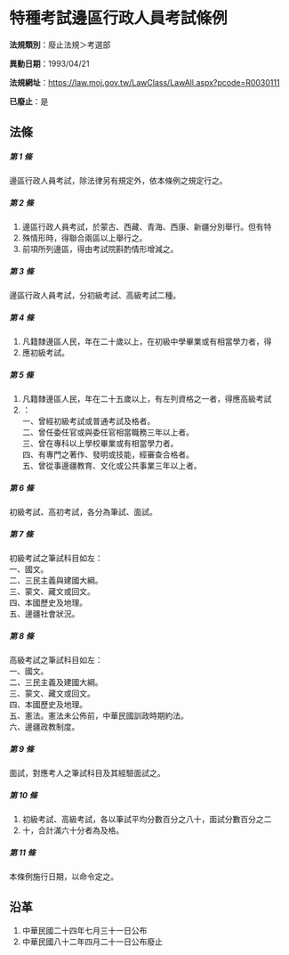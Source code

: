 # 特種考試邊區行政人員考試條例

**法規類別**：廢止法規＞考選部

**異動日期**：1993/04/21  

**法規網址**：https://law.moj.gov.tw/LawClass/LawAll.aspx?pcode=R0030111

**已廢止**：是



## 法條
##### 第 1 條
邊區行政人員考試，除法律另有規定外，依本條例之規定行之。

##### 第 2 條
1. 邊區行政人員考試，於蒙古、西藏、青海、西康、新疆分別舉行。但有特
1. 殊情形時，得聯合兩區以上舉行之。
1. 前項所列邊區，得由考試院斟酌情形增減之。

##### 第 3 條
邊區行政人員考試，分初級考試、高級考試二種。

##### 第 4 條
1. 凡籍隸邊區人民，年在二十歲以上，在初級中學畢業或有相當學力者，得
1. 應初級考試。

##### 第 5 條
1. 凡籍隸邊區人民，年在二十五歲以上，有左列資格之一者，得應高級考試
1. ：  
一、曾經初級考試或普通考試及格者。  
二、曾任委任官或與委任官相當職務三年以上者。  
三、曾在專科以上學校畢業或有相當學力者。  
四、有專門之著作、發明或技能，經審查合格者。  
五、曾從事邊疆教育、文化或公共事業三年以上者。

##### 第 6 條
初級考試、高初考試，各分為筆試、面試。

##### 第 7 條
初級考試之筆試科目如左：  
一、國文。  
二、三民主義與建國大綱。  
三、蒙文、藏文或回文。  
四、本國歷史及地理。  
五、邊疆社會狀況。

##### 第 8 條
高級考試之筆試科目如左：  
一、國文。  
二、三民主義及建國大綱。  
三、蒙文、藏文或回文。  
四、本國歷史及地理。  
五、憲法。憲法未公佈前，中華民國訓政時期約法。  
六、邊疆政教制度。

##### 第 9 條
面試，對應考人之筆試科目及其經驗面試之。

##### 第 10 條
1. 初級考試、高級考試，各以筆試平均分數百分之八十，面試分數百分之二
1. 十，合計滿六十分者為及格。

##### 第 11 條
本條例施行日期，以命令定之。

## 沿革
1. 中華民國二十四年七月三十一日公布
1. 中華民國八十二年四月二十一日公布廢止
